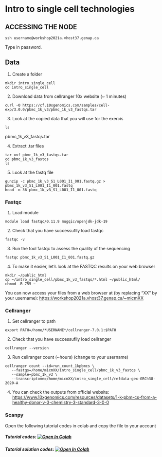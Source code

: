 # Intro to single cell technologies

## ACCESSING THE NODE
```{}
ssh username@workshop2021a.vhost37.genap.ca
```
Type in password.

## Data
1. Create a folder

```{}
mkdir intro_single_cell
cd intro_single_cell
```

2. Download data from cellranger 10x website (~ 1 minutes)

```{}
curl -O https://cf.10xgenomics.com/samples/cell-exp/3.0.0/pbmc_1k_v3/pbmc_1k_v3_fastqs.tar
```

3. Look at the copied data that you will use for the exercis
```{}
ls
```
pbmc_1k_v3_fastqs.tar

4. Extract .tar files
```{}
tar xvf pbmc_1k_v3_fastqs.tar
cd pbmc_1k_v3_fastqs
ls
```
5. Look at the fastq file
```{}
gunzip -c pbmc_1k_v3_S1_L001_I1_001.fastq.gz > pbmc_1k_v3_S1_L001_I1_001.fastq
head -n 36 pbmc_1k_v3_S1_L001_I1_001.fastq
```

### Fastqc
1.	Load module
```{}
module load fastqc/0.11.9 mugqic/openjdk-jdk-19
```

2.	Check that you have successuflly load fastqc
```{}
fastqc -v
```

3. Run the tool fastqc to assess the quality of the sequencing
```{}
fastqc pbmc_1k_v3_S1_L001_I1_001.fastq.gz
```

4.  To make it easier, let’s look at the FASTQC results on your web browser 
```{}
mkdir ~/public_html
cp ~/intro_single_cell/pbmc_1k_v3_fastqs/*.html ~/public_html/
chmod -R 755 ~
```
You can now access your files from a web browser at (by replacing “XX” by your username):
https://workshop2021a.vhost37.genap.ca/~micmXX

### Cellranger
1. Set cellranger to path
```{}
export PATH=/home/*USERNAME*/cellranger-7.0.1:$PATH
```

2.	Check that you have successuflly load cellranger
```{}
cellranger --version
```

3. Run cellranger count (~hours) (change to your username) 
```{}
cellranger count --id=run_count_1kpbmcs \
   --fastqs=/home/micmXX/intro_single_cell/pbmc_1k_v3_fastqs \
   --sample=pbmc_1k_v3 \
   --transcriptome=/home/micmXX/intro_single_cell/refdata-gex-GRCh38-2020-A
```

4. You can check the outputs from official website:
https://www.10xgenomics.com/resources/datasets/1-k-pbm-cs-from-a-healthy-donor-v-3-chemistry-3-standard-3-0-0

### Scanpy
Open the following tutorial codes in colab and copy the file to your account

##### Tutorial codes: [![Open In Colab](https://colab.research.google.com/assets/colab-badge.svg)](https://colab.research.google.com/drive/1QNWQ3fJHBUzgABsRDRTR79sf5bPwWYqc?usp=sharing)

##### Tutorial solution codes: [![Open In Colab](https://colab.research.google.com/assets/colab-badge.svg)](https://colab.research.google.com/drive/1t_QQ0w1IfraS-Pjz6Ra-sX0WpYsJ4YVh?usp=sharing)
